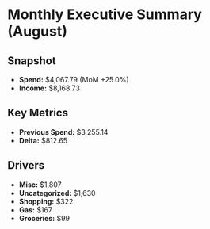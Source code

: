 # Monthly Executive Summary (August)
## Snapshot
- **Spend:** $4,067.79 (MoM +25.0%)
- **Income:** $8,168.73
## Key Metrics
- **Previous Spend:** $3,255.14
- **Delta:** $812.65
## Drivers
- **Misc:** $1,807
- **Uncategorized:** $1,630
- **Shopping:** $322
- **Gas:** $167
- **Groceries:** $99
